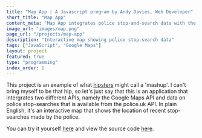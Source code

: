 ```yaml
---
title: "Map App | A Javascript program by Andy Davies, Web Developer"
short_title: "Map App"
content_meta: "Map App integrates police stop-and-search data with the Google Maps API, to create an interactive map showing recent stop-searches in your area."
image_url: "images/map.png"
page_url: "/projects/map-app"
description: "Interactive map showing police stop-search data"
tags: ["JavaScript", "Google Maps"]
layout: project
featured: true
type: "programming"
index_order: 1
---
```



This project is an example of what [hipsters](http://i.telegraph.co.uk/multimedia/archive/03046/hipster-tash_3046941b.jpg) might call a 'mashup'. I can't bring myself to be that hip, so let's just say that this is an application that intergrates two different APIs, namely the Google Maps API and data on police stop-searches that is available from the police.uk API. In plain English, it's an interactive map that shows the location of recent stop-searches made by the police.

You can try it yourself [here](https://andavies.github.io/map-app/) and view the source code [here](https://github.com/andavies/map-app).

